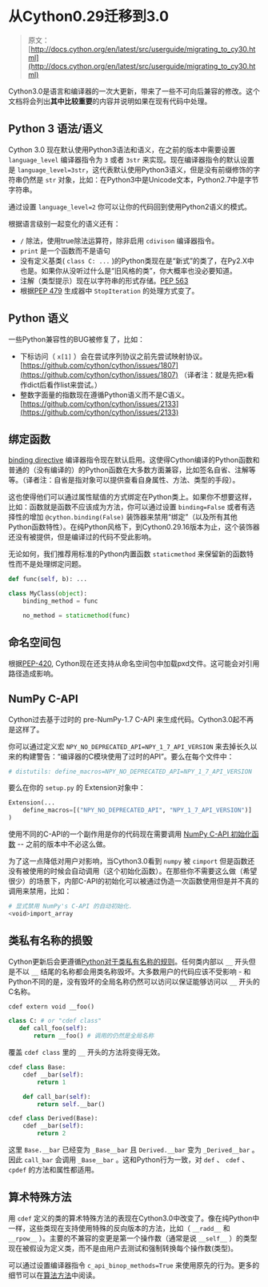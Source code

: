 # 从Cython0.29迁移到3.0
> 原文：[http://docs.cython.org/en/latest/src/userguide/migrating_to_cy30.html](http://docs.cython.org/en/latest/src/userguide/migrating_to_cy30.html)

Cython3.0是语言和编译器的一次大更新，带来了一些不可向后兼容的修改。这个文档将会列出**其中比较重要**的内容并说明如果在现有代码中处理。

## Python 3 语法/语义

Cython 3.0 现在默认使用Python3语法和语义，在之前的版本中需要设置 `language_level` 编译器指令为 `3` 或者 `3str` 来实现。现在编译器指令的默认设置是 `language_level=3str`，这代表默认使用Python3语义，但是没有前缀修饰的字符串仍然是 `str` 对象，比如：在Python3中是Unicode文本，Python2.7中是字节字符串。

通过设置 `language_level=2` 你可以让你的代码回到使用Python2语义的模式。

根据语言级别一起变化的语义还有：
- `/` 除法，使用true除法运算符，除非启用 `cdivison` 编译器指令。
- `print` 是一个函数而不是语句
- 没有定义基类( `class C: ...` )的Python类现在是“新式”的类了，在Py2.X中也是。如果你从没听过什么是“旧风格的类”，你大概率也没必要知道。
- 注解（类型提示）现在以字符串的形式存储。[PEP 563](https://github.com/cython/cython/issues/2863)
- 根据[PEP 479](https://www.python.org/dev/peps/pep-0479/) 生成器中 `StopIteration` 的处理方式变了。

## Python 语义

一些Python兼容性的BUG被修复了，比如：
- 下标访问（ `x[1]` ）会在尝试序列协议之前先尝试映射协议。[https://github.com/cython/cython/issues/1807](https://github.com/cython/cython/issues/1807) （译者注：就是先把x看作dict后看作list来尝试。）
- 整数字面量的指数现在遵循Python语义而不是C语义。[https://github.com/cython/cython/issues/2133](https://github.com/cython/cython/issues/2133)

## 绑定函数

[binding directive]() 编译器指令现在默认启用。这使得Cython编译的Python函数和普通的（没有编译的）的Python函数在大多数方面兼容，比如签名自省、注解等等。（译者注：自省是指对象可以提供查看自身属性、方法、类型的手段）。

这也使得他们可以通过属性赋值的方式绑定在Python类上。如果你不想要这样，比如：函数就是函数不应该成为方法，你可以通过设置 `binding=False` 或者有选择性的增加 `@cython.binding(False)` 装饰器来禁用“绑定”（以及所有其他Python函数特性）。在纯Python风格下，到Cython0.29.16版本为止，这个装饰器还没有被提供，但是编译过的代码不受此影响。

无论如何，我们推荐用标准的Python内置函数 `staticmethod` 来保留新的函数特性而不是处理绑定问题。

```python
def func(self, b): ...

class MyClass(object):
    binding_method = func

    no_method = staticmethod(func)

```

## 命名空间包

根据[PEP-420](https://www.python.org/dev/peps/pep-0420/), Cython现在还支持从命名空间包中加载pxd文件。这可能会对引用路径造成影响。

## NumPy C-API

Cython过去基于过时的 pre-NumPy-1.7 C-API 来生成代码。Cython3.0起不再是这样了。

你可以通过定义宏 `NPY_NO_DEPRECATED_API=NPY_1_7_API_VERSION` 来去掉长久以来的构建警告：“编译器的C模块使用了过时的API”。要么在每个文件中：

```python
# distutils: define_macros=NPY_NO_DEPRECATED_API=NPY_1_7_API_VERSION
```

要么在你的 `setup.py` 的 Extension对象中：

```python
Extension(...
    define_macros=[("NPY_NO_DEPRECATED_API", "NPY_1_7_API_VERSION")]
)
```

使用不同的C-API的一个副作用是你的代码现在需要调用 [NumPy C-API 初始化函数](https://docs.scipy.org/doc/numpy-1.17.0/reference/c-api.array.html#importing-the-api) -- 之前的版本中不必这么做。

为了这一点降低对用户对影响，当Cython3.0看到 `numpy` 被 `cimport` 但是函数还没有被使用的时候会自动调用（这个初始化函数）。在那些你不需要这么做（希望很少）的场景下，内部C-API的初始化可以被通过伪造一次函数使用但是并不真的调用来禁用，比如：

```python
# 显式禁用 NumPy's C-API 的自动初始化.
<void>import_array
```

## 类私有名称的损毁

Cython更新后会更遵循[Python对于类私有名称的规则](https://docs.python.org/3/tutorial/classes.html#private-variables)。任何类内部以 `__` 开头但是不以 `__` 结尾的名称都会用类名称毁坏。大多数用户的代码应该不受影响 - 和Python不同的是，没有毁坏的全局名称仍然可以访问以保证能够访问以 `__` 开头的C名称。

```python
cdef extern void __foo()

class C: # or "cdef class"
   def call_foo(self):
       return __foo() # 调用的仍然是全局名称

```

覆盖 `cdef class` 里的 `__` 开头的方法将变得无效。

```python
cdef class Base:
    cdef __bar(self):
        return 1

    def call_bar(self):
        return self.__bar()

cdef class Derived(Base):
    cdef __bar(self):
        return 2

```

这里 `Base.__bar` 已经变为 `_Base__bar` 且 `Derived.__bar` 变为 `_Derived__bar` 。 因此 `call_bar` 会调用 `_Base__bar` 。这和Python行为一致，对 `def` 、 `cdef` 、 `cpdef` 的方法和属性都适用。

## 算术特殊方法

用 `cdef` 定义的类的算术特殊方法的表现在Cython3.0中改变了。像在纯Python中一样，这些类现在支持使用特殊的反向版本的方法，比如（ `__radd__` 和 `__rpow__` ）。主要的不兼容的变更是第一个操作数（通常是说 `__self__` ）的类型现在被假设为定义类，而不是由用户去测试和强制转换每个操作数(类型)。

可以通过设置编译器指令 `c_api_binop_methods=True` 来使用原先的行为。更多的细节可以在[算法方法](docs/26.md#算术方法)中阅读。


